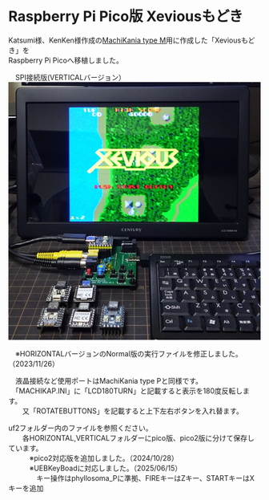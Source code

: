 # Raspberry Pi Pico版 Xeviousもどき  
Katsumi様、KenKen様作成の[MachiKania type M](http://www.ze.em-net.ne.jp/~kenken/machikania/typem.html)用に作成した「Xeviousもどき」を  
Raspberry Pi Picoへ移植しました。  

　SPI接続版(VERTICALバージョン）  
![](Xevious1.jpg)  

　※HORIZONTALバージョンのNormal版の実行ファイルを修正しました。（2023/11/26）  

　液晶接続など使用ポートはMachiKania type Pと同様です。  
　「MACHIKAP.INI」に「LCD180TURN」と記載すると表示を180度反転します。  
　　又「ROTATEBUTTONS」を記載すると上下左右ボタンを入れ替ます。  

uf2フォルダー内のファイルを参照ください。  
　　各HORIZONTAL,VERTICALフォルダーにpico版、pico2版に分けて保存しています。  
 　　　※pico2対応版を追加しました。（2024/10/28）  
 　　　※UEBKeyBoadに対応しました。（2025/06/15）  
 　　　　キー操作はphyllosoma_Pに準拠、FIREキーはZキー、STARTキーはXキーを追加
